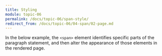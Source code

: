 ```yaml
---
title: Styling
module: topic-06
permalink: /docs/topic-06/span-style/
redirect_from: /docs/topic-06/04-span/02-page.md
---
```


<div class="divider-heading"></div>

In the below example, the `<span>` element identifies specific parts of the paragraph statement, and then alter the appearance of those elements in the rendered page.

<div class="codepen-embed">
  <p data-height="400" data-theme-id="30567" data-slug-hash="oGMbOe" data-default-tab="html,result" data-user="Media-Ed-Online" data-embed-version="2" data-pen-title="Topic-06: The Span Element" class="codepen"></p>
</div>
